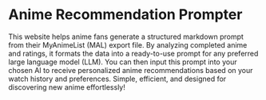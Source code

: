 # Anime Recommendation Prompter

 This website helps anime fans generate a structured markdown prompt from their MyAnimeList (MAL) export file. By analyzing completed anime and ratings, it formats the data into a ready-to-use prompt for any preferred large language model (LLM). You can then input this prompt into your chosen AI to receive personalized anime recommendations based on your watch history and preferences. Simple, efficient, and designed for discovering new anime effortlessly! 
